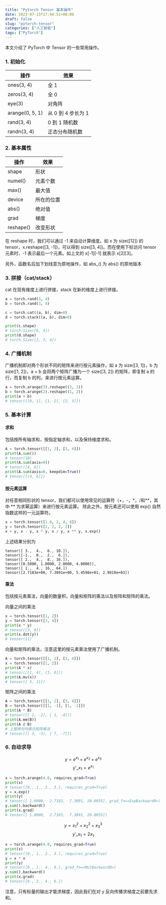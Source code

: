 ```yaml
---
title: "Pytorch Tensor 基本操作"
date: 2023-07-15T17:44:51+08:00
draft: false
slug: "pytorch-tensor"
categories: ["人工智能"]
tags: ["PyTorch"]
---
```


本文介绍了 PyTorch 中 Tensor 的一些常用操作。

<!--more-->

### 1. 初始化

| 操作            | 效果               |
| --------------- | ------------------ |
| ones(3, 4)      | 全 1               |
| zeros(3, 4)     | 全 0               |
| eye(3)          | 对角阵             |
| arange(0, 5, 1) | 从 0 到 4 步长为 1 |
| rand(3, 4)      | 0 到 1 随机数      |
| randn(3, 4)     | 正态分布随机数     |

### 2. 基本属性

| 操作      | 效果       |
| --------- | ---------- |
| shape     | 形状       |
| numel()   | 元素个数   |
| max()     | 最大值     |
| device    | 所在的位置 |
| abs()     | 绝对值     |
| grad      | 梯度       |
| reshape() | 改变形状   |

在 reshape 时，我们可以通过 -1 来自动计算维度。如 x 为 size([12]) 的 tensor，x.reshape([3, -1])，可以得到 size([3, 4])。而在使用下标访问 tensor 元素时，-1 表示最后一个元素。如上文的 x[-1][-1] 就表示 x[2][3]。

另外，函数名后加下划线意为原地操作，如 abs\_() 为 abs() 的原地版本

### 3. 拼接（cat/stack）

cat 在现有维度上进行拼接，stack 在新的维度上进行拼接。

```python
a = torch.rand(3, 4)
b = torch.rand(3, 4)

c = torch.cat((a, b), dim=0)
d = torch.stack((a, b), dim=0)

print(c.shape)
# torch.Size([6, 4])
print(d.shape)
# torch.Size([2, 3, 4])
```

### 4. 广播机制

广播机制即对两个形状不同的矩阵来进行按元素操作，如 a 为 size([3, 1])，b 为 size([1, 2])，a + b 会将两个矩阵广播为一个 size([3, 2]) 的矩阵，即复制 a 的行，而复制 b 的列，来进行按元素运算。

```python
a = torch.arange(3).reshape((3, 1))
b = torch.arange(2).reshape((1, 2))
print(a + b)
# tensor([[0, 1], [1, 2], [2, 3]])
```

### 5. 基本计算

#### 求和

包括按所有轴求和，按指定轴求和，以及保持维度求和。

```python
A = torch.tensor([[1, 2], [3, 4]])
print(A.sum())
# tensor(10)
print(A.sum(axis=0))
# tensor([4, 6])
print(A.sum(axis=0, keepdim=True))
# tensor([[4, 6]])
```

#### 按元素运算

对任意相同形状的 tensor，我们都可以使用常见的运算符（+，-，\*，/和\*\*，其中 \*\* 为求幂运算）来进行按元素运算。
除此之外，按元素还可以使用 exp() 自然指数这样的一元运算符。

```python
x = torch.tensor([1.0, 2, 4, 8])
y = torch.tensor([2, 2, 2, 2])
x + y, x - y, x * y, x / y, x ** y, x.exp()
```

上述结果分别为

```
tensor([ 3.,  4.,  6., 10.]),
tensor([-1.,  0.,  2.,  6.]),
tensor([ 2.,  4.,  8., 16.]),
tensor([0.5000, 1.0000, 2.0000, 4.0000]),
tensor([ 1.,  4., 16., 64.])
tensor([2.7183e+00, 7.3891e+00, 5.4598e+01, 2.9810e+03])
```

#### 乘法

包括按元素乘法，向量的数量积，向量和矩阵的乘法以及矩阵和矩阵的乘法。

向量之间的乘法

```python
x = torch.tensor([1, 2])
y = torch.tensor([3, 4])
print(x * y)
# tensor([3, 8])
print(x.dot(y))
# tensor(11)
```

向量和矩阵的乘法，注意这里的按元素乘法使用了广播机制。

```python
A = torch.tensor([[1, 2], [3, 4]])
x = torch.tensor([1, 2])
print(A * x)
# tensor([[1, 4], [3, 8]])
print(A.mv(x))
# tensor([ 5, 11])
```

矩阵之间的乘法

```python
A = torch.tensor([[1, 2], [3, 4]])
B = torch.tensor([[1, -1], [1, -1]])
print(A * B)
# tensor([[ 1, -2], [ 3, -4]])
print(A.mm(B))
print(A @ B)
# 上面两句均表示矩阵乘法
# tensor([[ 3, -3], [ 7, -7]])
```

### 6. 自动求导

$$ y = e^{x_1} + e^{x_2} + e^{x_3}$$
$$ y'\_{x_1} = e^{x_1}$$

```python
x = torch.arange(4.0, requires_grad=True)
print(x)
# tensor([0., 1., 2., 3.], requires_grad=True)
y = x.exp()
print(y)
# tensor([ 1.0000,  2.7183,  7.3891, 20.0855], grad_fn=<ExpBackward0>)
y.sum().backward()
print(x.grad)
# tensor([ 1.0000,  2.7183,  7.3891, 20.0855])
```

$$ y = x_1^2 + x_2^2 + x_3^3 $$
$$ y'\_{x_1} = 2x_1 $$

```python
x = torch.arange(4.0, requires_grad=True)
print(x)
# tensor([0., 1., 2., 3.], requires_grad=True)
y = x * x
print(y)
# tensor([0., 1., 4., 9.], grad_fn=<MulBackward0>)
y.sum().backward()
print(x.grad)
# tensor([0., 2., 4., 6.])
```

注意，只有标量的输出才能求梯度，因此我们在对 y 反向传播求梯度之前要先求和。
